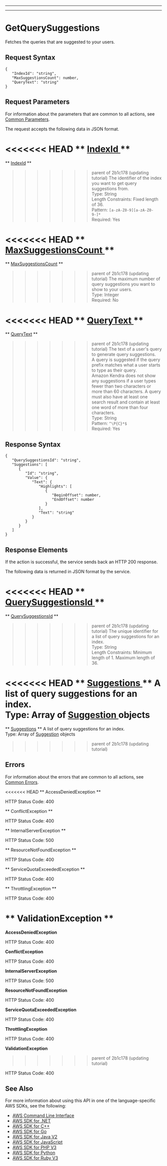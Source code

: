 --------

--------

# GetQuerySuggestions<a name="API_GetQuerySuggestions"></a>

Fetches the queries that are suggested to your users\.

## Request Syntax<a name="API_GetQuerySuggestions_RequestSyntax"></a>

```
{
   "IndexId": "string",
   "MaxSuggestionsCount": number,
   "QueryText": "string"
}
```

## Request Parameters<a name="API_GetQuerySuggestions_RequestParameters"></a>

For information about the parameters that are common to all actions, see [Common Parameters](CommonParameters.md)\.

The request accepts the following data in JSON format\.

<<<<<<< HEAD
 ** [ IndexId ](#API_GetQuerySuggestions_RequestSyntax) **   <a name="Kendra-GetQuerySuggestions-request-IndexId"></a>
=======
 ** [IndexId](#API_GetQuerySuggestions_RequestSyntax) **   <a name="Kendra-GetQuerySuggestions-request-IndexId"></a>
>>>>>>> parent of 2b1c178 (updating tutorial)
The identifier of the index you want to get query suggestions from\.  
Type: String  
Length Constraints: Fixed length of 36\.  
Pattern: `[a-zA-Z0-9][a-zA-Z0-9-]*`   
Required: Yes

<<<<<<< HEAD
 ** [ MaxSuggestionsCount ](#API_GetQuerySuggestions_RequestSyntax) **   <a name="Kendra-GetQuerySuggestions-request-MaxSuggestionsCount"></a>
=======
 ** [MaxSuggestionsCount](#API_GetQuerySuggestions_RequestSyntax) **   <a name="Kendra-GetQuerySuggestions-request-MaxSuggestionsCount"></a>
>>>>>>> parent of 2b1c178 (updating tutorial)
The maximum number of query suggestions you want to show to your users\.  
Type: Integer  
Required: No

<<<<<<< HEAD
 ** [ QueryText ](#API_GetQuerySuggestions_RequestSyntax) **   <a name="Kendra-GetQuerySuggestions-request-QueryText"></a>
=======
 ** [QueryText](#API_GetQuerySuggestions_RequestSyntax) **   <a name="Kendra-GetQuerySuggestions-request-QueryText"></a>
>>>>>>> parent of 2b1c178 (updating tutorial)
The text of a user's query to generate query suggestions\.  
A query is suggested if the query prefix matches what a user starts to type as their query\.  
Amazon Kendra does not show any suggestions if a user types fewer than two characters or more than 60 characters\. A query must also have at least one search result and contain at least one word of more than four characters\.  
Type: String  
Pattern: `^\P{C}*$`   
Required: Yes

## Response Syntax<a name="API_GetQuerySuggestions_ResponseSyntax"></a>

```
{
   "QuerySuggestionsId": "string",
   "Suggestions": [ 
      { 
         "Id": "string",
         "Value": { 
            "Text": { 
               "Highlights": [ 
                  { 
                     "BeginOffset": number,
                     "EndOffset": number
                  }
               ],
               "Text": "string"
            }
         }
      }
   ]
}
```

## Response Elements<a name="API_GetQuerySuggestions_ResponseElements"></a>

If the action is successful, the service sends back an HTTP 200 response\.

The following data is returned in JSON format by the service\.

<<<<<<< HEAD
 ** [ QuerySuggestionsId ](#API_GetQuerySuggestions_ResponseSyntax) **   <a name="Kendra-GetQuerySuggestions-response-QuerySuggestionsId"></a>
=======
 ** [QuerySuggestionsId](#API_GetQuerySuggestions_ResponseSyntax) **   <a name="Kendra-GetQuerySuggestions-response-QuerySuggestionsId"></a>
>>>>>>> parent of 2b1c178 (updating tutorial)
The unique identifier for a list of query suggestions for an index\.  
Type: String  
Length Constraints: Minimum length of 1\. Maximum length of 36\.

<<<<<<< HEAD
 ** [ Suggestions ](#API_GetQuerySuggestions_ResponseSyntax) **   <a name="Kendra-GetQuerySuggestions-response-Suggestions"></a>
A list of query suggestions for an index\.  
Type: Array of [ Suggestion ](API_Suggestion.md) objects
=======
 ** [Suggestions](#API_GetQuerySuggestions_ResponseSyntax) **   <a name="Kendra-GetQuerySuggestions-response-Suggestions"></a>
A list of query suggestions for an index\.  
Type: Array of [Suggestion](API_Suggestion.md) objects
>>>>>>> parent of 2b1c178 (updating tutorial)

## Errors<a name="API_GetQuerySuggestions_Errors"></a>

For information about the errors that are common to all actions, see [Common Errors](CommonErrors.md)\.

<<<<<<< HEAD
 ** AccessDeniedException **   
  
HTTP Status Code: 400

 ** ConflictException **   
  
HTTP Status Code: 400

 ** InternalServerException **   
  
HTTP Status Code: 500

 ** ResourceNotFoundException **   
  
HTTP Status Code: 400

 ** ServiceQuotaExceededException **   
  
HTTP Status Code: 400

 ** ThrottlingException **   
  
HTTP Status Code: 400

 ** ValidationException **   
=======
 **AccessDeniedException**   
  
HTTP Status Code: 400

 **ConflictException**   
  
HTTP Status Code: 400

 **InternalServerException**   
  
HTTP Status Code: 500

 **ResourceNotFoundException**   
  
HTTP Status Code: 400

 **ServiceQuotaExceededException**   
  
HTTP Status Code: 400

 **ThrottlingException**   
  
HTTP Status Code: 400

 **ValidationException**   
>>>>>>> parent of 2b1c178 (updating tutorial)
  
HTTP Status Code: 400

## See Also<a name="API_GetQuerySuggestions_SeeAlso"></a>

For more information about using this API in one of the language\-specific AWS SDKs, see the following:
+  [ AWS Command Line Interface](https://docs.aws.amazon.com/goto/aws-cli/kendra-2019-02-03/GetQuerySuggestions) 
+  [ AWS SDK for \.NET](https://docs.aws.amazon.com/goto/DotNetSDKV3/kendra-2019-02-03/GetQuerySuggestions) 
+  [ AWS SDK for C\+\+](https://docs.aws.amazon.com/goto/SdkForCpp/kendra-2019-02-03/GetQuerySuggestions) 
+  [ AWS SDK for Go](https://docs.aws.amazon.com/goto/SdkForGoV1/kendra-2019-02-03/GetQuerySuggestions) 
+  [ AWS SDK for Java V2](https://docs.aws.amazon.com/goto/SdkForJavaV2/kendra-2019-02-03/GetQuerySuggestions) 
+  [ AWS SDK for JavaScript](https://docs.aws.amazon.com/goto/AWSJavaScriptSDK/kendra-2019-02-03/GetQuerySuggestions) 
+  [ AWS SDK for PHP V3](https://docs.aws.amazon.com/goto/SdkForPHPV3/kendra-2019-02-03/GetQuerySuggestions) 
+  [ AWS SDK for Python](https://docs.aws.amazon.com/goto/boto3/kendra-2019-02-03/GetQuerySuggestions) 
+  [ AWS SDK for Ruby V3](https://docs.aws.amazon.com/goto/SdkForRubyV3/kendra-2019-02-03/GetQuerySuggestions) 
